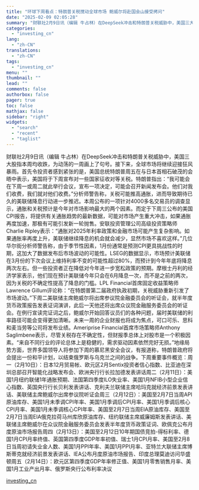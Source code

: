 ```yaml
---
title: "环球下周看点：特朗普关税搅动全球市场 鲍威尔将赴国会山接受拷问"
date: "2025-02-09 02:05:28"
summary: "财联社2月9日讯（编辑 牛占林）在DeepSeek冲击和特朗普关税威胁中，美国三大股指本周均收跌，..."
categories:
  - "investing_cn"
lang:
  - "zh-CN"
translations:
  - "zh-CN"
tags:
  - "investing_cn"
menu: ""
thumbnail: ""
lead: ""
comments: false
authorbox: false
pager: true
toc: false
mathjax: false
sidebar: "right"
widgets:
  - "search"
  - "recent"
  - "taglist"
---
```


财联社2月9日讯（编辑 牛占林）在DeepSeek冲击和特朗普关税威胁中，美国三大股指本周均收跌，为动荡的一周画上了句号。接下来，全球市场将继续迎接狂风暴雨。首先令投资者感到紧张的是，美国总统特朗普周五在与日本首相石破茂的会晤中表示，美国将于下周宣布对一些国家征收对等关税。特朗普指出：“我可能会在下周一或周二就此举行会议，宣布一项决定，可能会召开新闻发布会。他们对我们收费，我们就对他们收费。”分析师警告称，关税可能推高通胀，进而导致期待已久的美联储降息行动进一步推迟。本周公布的一项针对4000多名交易员的调查显示，通胀和关税预计是今年对市场影响最大的两个因素。而定于下周三公布的美国CPI报告，将提供有关通胀趋势的最新数据，可能对市场产生重大冲击，如果通胀再度加速，那极有可能引发新一轮抛售。安联投资管理公司高级投资策略师Charlie Ripley表示：“通胀对2025年利率政策和金融市场可能产生复杂影响。如果通胀率再度上升，美联储继续降息的机会就会减少，显然市场不喜欢这样。”几位华尔街分析师警告称，由于季节性因素，1月份通常是预测CPI更具挑战性的时期，这加大了数据发布后市场波动的可能性。LSEG的数据显示，市场预计美联储在3月份的下次会议上维持利率不变的可能性超过80%，而预计到今年年底将降息两次左右。但一些投资者正在降低对今年进一步宽松政策的预期。摩根士丹利的经济学家表示，他们现在预计美联储今年只会在6月降息一次，而不是之前的两次，因为关税的不确定性提高了降息的门槛。LPL Financial首席固定收益策略师Lawrence Gillum评论称：“在特朗普第二届政府执政初期，关税威胁重新引发了市场波动。”下周二美联储主席鲍威尔将出席参议院金融委员会的听证会，就半年度货币政策报告发表证词演讲，此后一天他还将出席众议院金融服务委员会的听证会。在例行宣读完证词之后，鲍威尔开始回答议员们的各种问题，届时美联储的利率路径可能会变得更加清晰。未来一周的企业财报也将成为焦点，可口可乐、思科和麦当劳等公司将发布业绩。Ameriprise Financial首席市场策略师Anthony Saglimbene表示，尽管关税存在不确定性，但财报季总体上对股市是一个积极因素。“来自不同行业的评论总体上是稳健的，需求驱动因素依然完好无损。”地缘局势方面，世界多国领导人将参加下周的慕尼黑安全会议，有报道称，特朗普政府将会提出一份和平计划，以结束俄罗斯与乌克兰之间的战争。下周重要事件概览：周一（2月10日）：日本12月贸易帐、欧元区2月Sentix投资者信心指数、比亚迪在深圳总部召开智能化战略发布会、欧洲央行行长拉加德发表讲话周二（2月11日）：美国1月纽约联储1年通胀预期、法国第四季度ILO失业率、美国1月NFIB小型企业信心指数、英国央行行长贝利发表讲话、克利夫兰联储主席哈玛克就经济前景发表讲话、美联储主席鲍威尔出席参议院听证会周三（2月12日）：美国至2月7日当周API原油库存、美国1月未季调CPI年率、美国1月季调后CPI月率、美国1月季调后核心CPI月率、美国1月未季调核心CPI年率、美国至2月7日当周EIA原油库存、美国至2月7日当周EIA俄克拉荷马州库欣原油库存、纽约联储主席威廉姆斯发表讲话、美联储主席鲍威尔在众议院金融服务委员会发表半年度货币政策证词、欧佩克公布月度原油市场报告周四（2月13日）：美国至2月12日10年期国债竞拍-得标利率、德国1月CPI月率终值、英国第四季度GDP年率初值、瑞士1月CPI月率、美国至2月8日当周初请失业金人数、美国1月PPI年率、美国1月PPI月率、亚特兰大联储主席博斯蒂克就经济前景发表讲话、IEA公布月度原油市场报告、印度总理莫迪访问华盛顿周五（2月14日）：欧元区第四季度GDP年率修正值、美国1月零售销售月率、美国1月工业产出月率、俄罗斯央行公布利率决议

[investing_cn](https://cn.investing.com/news/stock-market-news/article-2663304)
